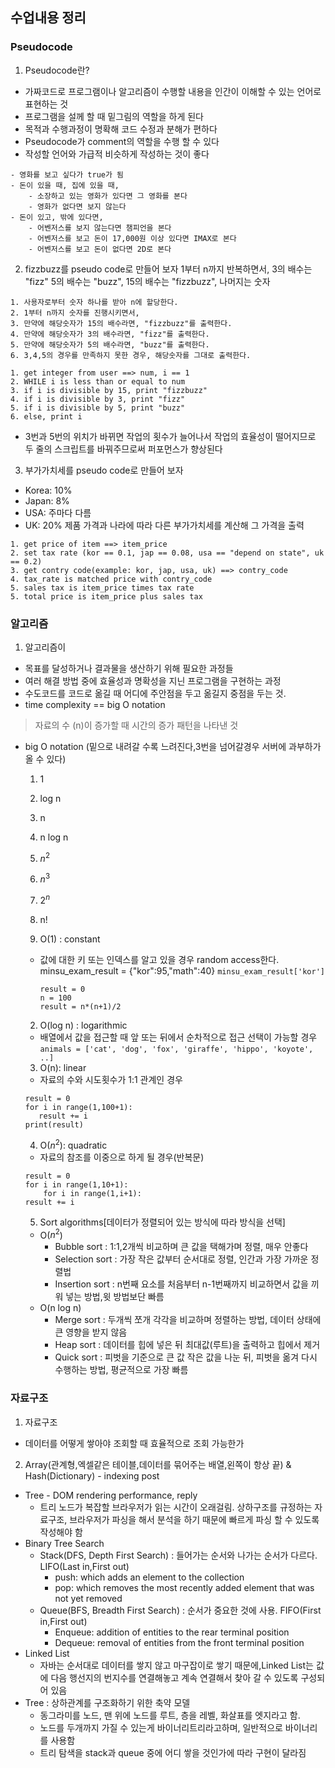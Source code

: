 ## 수업내용 정리

### Pseudocode
1. Pseudocode란? 
- 가짜코드로 프로그램이나 알고리즘이 수행할 내용을 인간이 이해할 수 있는 언어로 표현하는 것
- 프로그램을 설께 할 때 밑그림의 역할을 하게 된다
- 목적과 수행과정이 명확해 코드 수정과 분해가 편하다
- Pseudocode가 comment의 역할을 수행 할 수 있다
- 작성할 언어와 가급적 비슷하게 작성하는 것이 좋다
```
- 영화를 보고 싶다가 true가 됨
- 돈이 있을 때, 집에 있을 때, 
    - 소장하고 있는 영화가 있다면 그 영화를 본다
    - 영화가 없다면 보지 않는다
- 돈이 있고, 밖에 있다면,
    - 어벤저스를 보지 않는다면 챔피언을 본다
    - 어벤저스를 보고 돈이 17,000원 이상 있다면 IMAX로 본다
    - 어벤저스를 보고 돈이 없다면 2D로 본다
```

2. fizzbuzz를 pseudo code로 만들어 보자
1부터 n까지 반복하면서, 3의 배수는 "fizz"
5의 배수는 "buzz", 15의 배수는 "fizzbuzz", 나머지는 숫자
```
1. 사용자로부터 숫자 하나를 받아 n에 할당한다.
2. 1부터 n까지 숫자를 진행시키면서,
3. 만약에 해당숫자가 15의 배수라면, "fizzbuzz"를 출력한다.
4. 만약에 해당숫자가 3의 배수라면, "fizz"를 출력한다.
5. 만약에 해당숫자가 5의 배수라면, "buzz"를 출력한다.
6. 3,4,5의 경우를 만족하지 못한 경우, 해당숫자를 그대로 출력한다.

1. get integer from user ==> num, i == 1
2. WHILE i is less than or equal to num
3. if i is divisible by 15, print "fizzbuzz"
4. if i is divisible by 3, print "fizz"
5. if i is divisible by 5, print "buzz"
6. else, print i
```
* 3번과 5번의 위치가 바뀌면 작업의 횟수가 늘어나서 작업의 효율성이 떨어지므로 두 줄의 스크립트를 바꿔주므로써 퍼포먼스가 향상된다

3. 부가가치세를 pseudo code로 만들어 보자
- Korea: 10%
- Japan: 8%
- USA: 주마다 다름
- UK: 20%
제품 가격과 나라에 따라 다른 부가가치세를 계산해 그 가격을 출력
```
1. get price of item ==> item_price
2. set tax rate (kor == 0.1, jap == 0.08, usa == "depend on state", uk == 0.2)
3. get contry code(example: kor, jap, usa, uk) ==> contry_code
4. tax_rate is matched price with contry_code
5. sales tax is item_price times tax rate
5. total price is item_price plus sales tax
```

### 알고리즘
1. 알고리즘이
- 목표를 달성하거나 결과물을 생산하기 위해 필요한 과정들
- 여러 해결 방법 중에 효율성과 명확성을 지닌 프로그램을 구현하는 과정
- 수도코드를 코드로 옮길 때 어디에 주안점을 두고 옮길지 중점을 두는 것.
- time complexity == big O notation
> 자료의 수 (n)이 증가할 때 시간의 증가 패턴을 나타낸 것
- big O notation (밑으로 내려갈 수록 느려진다,3번을 넘어갈경우 서버에 과부하가 올 수 있다)
    1. 1
    2. log n
    3. n 
    4. n log n 
    5. $n^2$
    6. $n^3$
    7. $2^n$
    8. n!
    
    1. O(1) : constant    
    - 값에 대한 키 또는 인덱스를 알고 있을 경우 random access한다. 
      minsu_exam_result = {"kor":95,"math":40}
      `minsu_exam_result['kor']`
      ```
      result = 0
      n = 100
      result = n*(n+1)/2
      ```
    2. O(log n) : logarithmic
    - 배열에서 값을 접근할 때 앞 또는 뒤에서 순차적으로 접근 선택이 가능할 경우   
        `animals = ['cat', 'dog', 'fox', 'giraffe', 'hippo', 'koyote', ..]`
    3. O(n): linear
    - 자료의 수와 시도횟수가 1:1 관계인 경우
     ```
    result = 0
    for i in range(1,100+1):
	    result += i
    print(result)
    ```   
    4. O($n^2$): quadratic
    - 자료의 참조를 이중으로 하게 될 경우(반복문)
    ```
    result = 0
    for i in range(1,10+1):
	    for i in range(1,i+1):
	result += i
    ```
    5. Sort algorithms[데이터가 정렬되어 있는 방식에 따라 방식을 선택]
    - O($n^2$)
	    - Bubble sort : 1:1,2개씩 비교하며 큰 값을 택해가며 정렬, 매우 안좋다
	    - Selection sort : 가장 작은 값부터 순서대로 정렬, 인간과 가장 가까운 정렬법
	    - Insertion sort : n번째 요소를 처음부터 n-1번째까지 비교하면서 값을 끼워 넣는 방법,윗 방법보단 빠름
    - O(n log n)
	    - Merge sort : 두개씩 쪼개 각각을 비교하며 정렬하는 방법, 데이터 상태에 큰 영향을 받지 않음
	    - Heap sort : 데이터를 힙에 넣은 뒤 최대값(루트)을 출력하고 힙에서 제거
	    - Quick sort : 피벗을 기준으로 큰 값 작은 값을 나눈 뒤, 피벗을 옮겨 다시 수행하는 방법, 평균적으로 가장 빠름

### 자료구조
1. 자료구조
- 데이터를 어떻게 쌓아야 조회할 때 효율적으로 조회 가능한가     
2. Array(관계형,엑셀같은 테이블,데이터를 묶어주는 배열,왼쪽이 항상 끝) & Hash(Dictionary) - indexing post
- Tree - DOM rendering performance, reply
    - 트리 노드가 복잡할 브라우저가 읽는 시간이 오래걸림. 상하구조를 규정하는 자료구조, 브라우저가 파싱을 해서 분석을 하기 때문에 빠르게 파싱 할 수 있도록 작성해야 함 
- Binary Tree Search
	- Stack(DFS, Depth First Search) : 들어가는 순서와 나가는 순서가 다르다. LIFO(Last in,First out)
        - push: which adds an element to the collection
        - pop: which removes the most recently added element that was not yet removed
    - Queue(BFS, Breadth First Search) : 순서가 중요한 것에 사용. FIFO(First in,First out)
        - Enqueue: addition of entities to the rear terminal position
        - Dequeue: removal of entities from the front terminal position
- Linked List
    - 자바는 순서대로 데이터를 쌓지 않고 마구잡이로 쌓기 때문에,Linked List는 값에 다음 행선지의 번지수를 연결해놓고 계속 연결해서 찾아 갈 수 있도록 구성되어 있음
- Tree : 상하관계를 구조화하기 위한 축약 모델
    - 동그라미를 노드, 맨 위에 노드를 루트, 층을 레벨, 화살표를 엣지라고 함.
    - 노드를 두개까지 가질 수 있는게 바이너리트리라고하며, 일반적으로 바이너리를 사용함
    - 트리 탐색을 stack과 queue 중에 어디 쌓을 것인가에 따라 구현이 달라짐